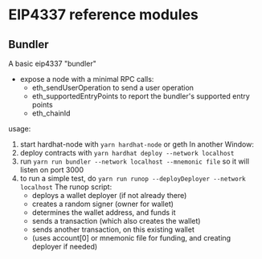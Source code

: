 # EIP4337 reference modules

## Bundler

A basic eip4337 "bundler"

- expose a node with a minimal RPC calls:
  - eth_sendUserOperation to send a user operation
  - eth_supportedEntryPoints to report the bundler's supported entry points
  - eth_chainId


usage: 
1. start hardhat-node with `yarn hardhat-node` or geth
In another Window:
2. deploy contracts with `yarn hardhat deploy --network localhost`
3. run `yarn run bundler --network localhost --mnemonic file` 
  so it will listen on port 3000
4. to run a simple test, do `yarn run runop --deployDeployer --network localhost`
   The runop script:
   - deploys a wallet deployer (if not already there)
   - creates a random signer (owner for wallet)
   - determines the wallet address, and funds it
   - sends a transaction (which also creates the wallet)
   - sends another transaction, on this existing wallet
   - (uses account[0] or mnemonic file for funding, and creating deployer if needed)
```

